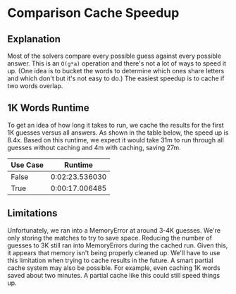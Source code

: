 # Comparison Cache Speedup
## Explanation
Most of the solvers compare every possible guess against every possible answer.
This is an `O(g*a)` operation and there's not a lot of ways to speed it up.
(One idea is to bucket the words to determine which ones share letters and
which don't but it's not easy to do.) The easiest speedup is to cache if two
words overlap. 

## 1K Words Runtime
To get an idea of how long it takes to run, we cache the results for the first
1K guesses versus all answers. As shown in the table below, the speed up is
8.4x. Based on this runtime, we expect it would take 31m to run through all
guesses without caching and 4m with caching, saving 27m.

| Use Case | Runtime |
| --- | --- |
| False | 0:02:23.536030 |
| True | 0:00:17.006485 |

## Limitations
Unfortunately, we ran into a MemoryError at around 3-4K guesses. We're only
storing the matches to try to save space. Reducing the number of guesses to
3K still ran into MemoryErrors during the cached run. Given this, it appears
that memory isn't being properly cleaned up. We'll have to use this limitation
when trying to cache results in the future. A smart partial cache system
may also be possible. For example, even caching 1K words saved about two
minutes. A partial cache like this could still speed things up.